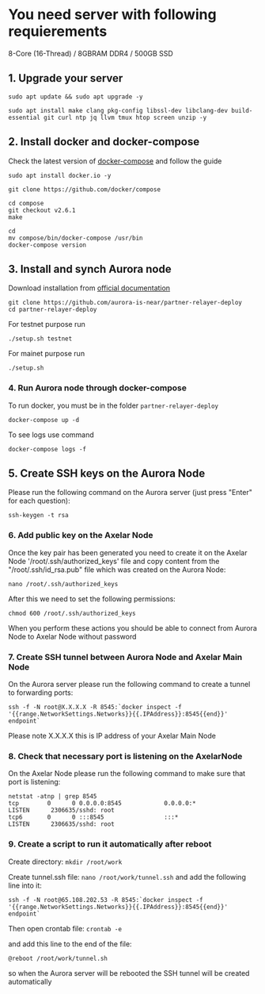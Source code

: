 # You need server with following requierements

8-Core (16-Thread) / 8GBRAM DDR4 / 500GB SSD

## 1. Upgrade your server
```
sudo apt update && sudo apt upgrade -y
```
```
sudo apt install make clang pkg-config libssl-dev libclang-dev build-essential git curl ntp jq llvm tmux htop screen unzip -y
```
## 2. Install docker and docker-compose

Check the latest version of [docker-compose](https://github.com/docker/compose) and follow the guide
```
sudo apt install docker.io -y
```
```
git clone https://github.com/docker/compose
```
```
cd compose
git checkout v2.6.1
make
```
```
cd
mv compose/bin/docker-compose /usr/bin
docker-compose version
```
## 3. Install and synch Aurora node

Download installation from [official documentation](https://github.com/aurora-is-near/partner-relayer-deploy)
```
git clone https://github.com/aurora-is-near/partner-relayer-deploy
cd partner-relayer-deploy
```
For testnet purpose run 
```
./setup.sh testnet
```
For mainet purpose run
```
./setup.sh
```
### 4. Run Aurora node through docker-compose
To run docker, you must be in the folder `partner-relayer-deploy`
``` 
docker-compose up -d
```
To see logs use command
```
docker-compose logs -f
```

## 5. Create SSH keys on the Aurora Node
Please run the following command on the Aurora server (just press "Enter" for each question):
```
ssh-keygen -t rsa
```

### 6. Add public key on the Axelar Node
Once the key pair has been generated you need to create it on the Axelar Node '/root/.ssh/authorized_keys' file and copy content from the "/root/.ssh/id_rsa.pub" file which was created on the Aurora Node:
```
nano /root/.ssh/authorized_keys
```
After this we need to set the following permissions:
```
chmod 600 /root/.ssh/authorized_keys
```
When you perform these actions you should be able to connect from Aurora Node to Axelar Node without password

### 7. Create SSH tunnel between Aurora Node and Axelar Main Node
On the Aurora server please run the following command to create a tunnel to forwarding ports:
```
ssh -f -N root@X.X.X.X -R 8545:`docker inspect -f '{{range.NetworkSettings.Networks}}{{.IPAddress}}:8545{{end}}' endpoint`
```
Please note X.X.X.X this is IP address of your Axelar Main Node

### 8. Check that necessary port is listening on the AxelarNode
On the Axelar Node please run the following command to make sure that port is listening:
```
netstat -atnp | grep 8545
tcp        0      0 0.0.0.0:8545            0.0.0.0:*               LISTEN      2306635/sshd: root
tcp6       0      0 :::8545                 :::*                    LISTEN      2306635/sshd: root
```

### 9. Create a script to run it automatically after reboot
Create directory:
```mkdir /root/work```

Create tunnel.ssh file:
```nano /root/work/tunnel.ssh```
and add the following line into it:
```
ssh -f -N root@65.108.202.53 -R 8545:`docker inspect -f '{{range.NetworkSettings.Networks}}{{.IPAddress}}:8545{{end}}' endpoint`
```
Then open crontab file:
```crontab -e```

and add this line to the end of the file:
```
@reboot /root/work/tunnel.sh
```

so when the Aurora server will be rebooted the SSH tunnel will be created automatically
